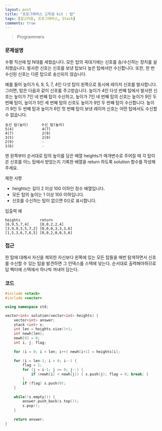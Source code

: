 ```yaml
---
layout: post
title: "프로그래머스 고득점 kit : 탑"
tags: [알고리즘, 프로그래머스, Stack]
comments: true
---
```


> Programmers  

### 문제설명  
수평 직선에 탑 N대를 세웠습니다. 모든 탑의 꼭대기에는 신호를 송/수신하는 장치를 설치했습니다. 발사한 신호는 신호를 보낸 탑보다 높은 탑에서만 수신합니다. 또한, 한 번 수신된 신호는 다른 탑으로 송신되지 않습니다.  

예를 들어 높이가 6, 9, 5, 7, 4인 다섯 탑이 왼쪽으로 동시에 레이저 신호를 발사합니다. 그러면, 탑은 다음과 같이 신호를 주고받습니다. 높이가 4인 다섯 번째 탑에서 발사한 신호는 높이가 7인 네 번째 탑이 수신하고, 높이가 7인 네 번째 탑의 신호는 높이가 9인 두 번째 탑이, 높이가 5인 세 번째 탑의 신호도 높이가 9인 두 번째 탑이 수신합니다. 높이가 9인 두 번째 탑과 높이가 6인 첫 번째 탑이 보낸 레이저 신호는 어떤 탑에서도 수신할 수 없습니다.  

~~~
송신 탑(높이)      수신 탑(높이)
5(4)             4(7)
4(7)             2(9)
3(5)             2(9)
2(9)	         -
1(6)	         -
~~~

맨 왼쪽부터 순서대로 탑의 높이를 담은 배열 heights가 매개변수로 주어질 때 각 탑이 쏜 신호를 어느 탑에서 받았는지 기록한 배열을 return 하도록 solution 함수를 작성해주세요.  

제한 사항  
- heights는 길이 2 이상 100 이하인 정수 배열입니다.  
- 모든 탑의 높이는 1 이상 100 이하입니다.  
- 신호를 수신하는 탑이 없으면 0으로 표시합니다.  

입출력 예
~~~
heights	        return
[6,9,5,7,4]     [0,0,2,2,4]
[3,9,9,3,5,7,2] [0,0,0,3,3,3,6]
[1,5,3,6,7,6,5] [0,0,2,0,0,5,6]
~~~

### 접근  
한 탑에 대해서 자신을 제외한 자신보다 왼쪽에 있는 모든 탑들을 매번 탐색하면서 신호를 수신할 수 있는 탑을 발견하면 그 인덱스를 스택에 넣는다. 순서대로 출력해야하므로 답 벡터에 스택에서 하나씩 꺼내어 담는다.  

### 코드  
~~~c++
#include <stack>
#include <vector>

using namespace std;

vector<int> solution(vector<int> heights) {
    vector<int> answer;
    stack <int> s;
    int len = heights.size()+1;
    int newh[len];
    newh[0] = 0;
    int i, j, flag;
    
    for (i = 0; i < len; i++) newh[i+1] = heights[i];
    
    for (i = len-1; i > 0; i--) {
        flag = 1;
        for (j = i-1; j >= 0; j--) {
            if (newh[i] < newh[j]) { s.push(j); flag = 0; break; }
        }
        if (flag) s.push(0);
    }
    
    while(!s.empty()) {
        answer.push_back(s.top());
        s.pop();
    }
    
    return answer;
}
~~~